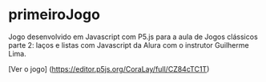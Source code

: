 # primeiroJogo
Jogo desenvolvido em Javascript com P5.js para a aula de Jogos clássicos parte 2: laços e listas com Javascript da Alura com o instrutor Guilherme Lima.

[Ver o jogo] (https://editor.p5js.org/CoraLay/full/CZ84cTC1T)

